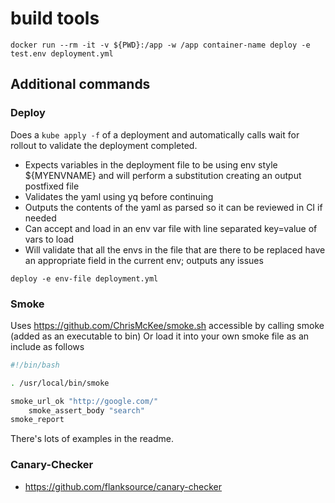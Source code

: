 # build tools

```shell
docker run --rm -it -v ${PWD}:/app -w /app container-name deploy -e test.env deployment.yml
```

## Additional commands

### Deploy

Does a `kube apply -f` of a deployment and automatically calls wait for rollout to validate the deployment completed.

* Expects variables in the deployment file to be using env style ${MYENVNAME} and will perform a substitution creating an output postfixed file
* Validates the yaml using yq before continuing
* Outputs the contents of the yaml as parsed so it can be reviewed in CI if needed
* Can accept and load in an env var file with line separated key=value of vars to load
* Will validate that all the envs in the file that are there to be replaced have an appropriate field in the current env; outputs any issues

```shell
deploy -e env-file deployment.yml
```

### Smoke 

Uses https://github.com/ChrisMcKee/smoke.sh accessible by calling smoke (added as an executable to bin)
Or load it into your own smoke file as an include as follows

```sh
#!/bin/bash

. /usr/local/bin/smoke

smoke_url_ok "http://google.com/"
    smoke_assert_body "search"
smoke_report
```

There's lots of examples in the readme.

### Canary-Checker

* https://github.com/flanksource/canary-checker